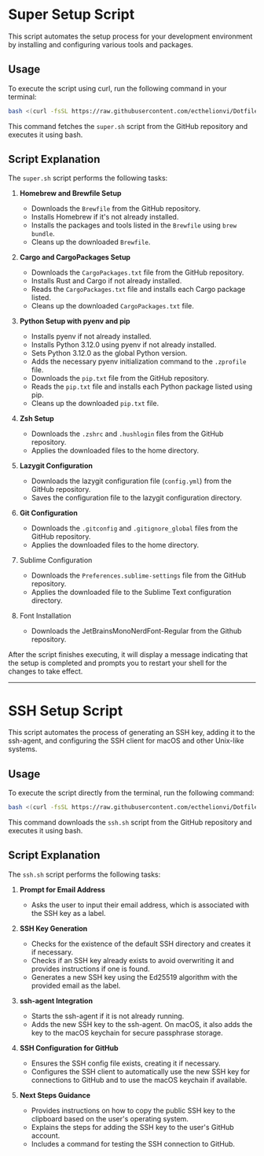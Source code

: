 # Super Setup Script

This script automates the setup process for your development environment by installing and configuring various tools and packages.

## Usage

To execute the script using curl, run the following command in your terminal:

```bash
bash <(curl -fsSL https://raw.githubusercontent.com/ecthelionvi/Dotfiles/main/scripts/super.sh)
```

This command fetches the `super.sh` script from the GitHub repository and executes it using bash.

## Script Explanation

The `super.sh` script performs the following tasks:

1. **Homebrew and Brewfile Setup**
   - Downloads the `Brewfile` from the GitHub repository.
   - Installs Homebrew if it's not already installed.
   - Installs the packages and tools listed in the `Brewfile` using `brew bundle`.
   - Cleans up the downloaded `Brewfile`.

2. **Cargo and CargoPackages Setup**
   - Downloads the `CargoPackages.txt` file from the GitHub repository.
   - Installs Rust and Cargo if not already installed.
   - Reads the `CargoPackages.txt` file and installs each Cargo package listed.
   - Cleans up the downloaded `CargoPackages.txt` file.

3. **Python Setup with pyenv and pip**
   - Installs pyenv if not already installed.
   - Installs Python 3.12.0 using pyenv if not already installed.
   - Sets Python 3.12.0 as the global Python version.
   - Adds the necessary pyenv initialization command to the `.zprofile` file.
   - Downloads the `pip.txt` file from the GitHub repository.
   - Reads the `pip.txt` file and installs each Python package listed using pip.
   - Cleans up the downloaded `pip.txt` file.

4. **Zsh Setup**
   - Downloads the `.zshrc` and `.hushlogin` files from the GitHub repository.
   - Applies the downloaded files to the home directory.

5. **Lazygit Configuration**
   - Downloads the lazygit configuration file (`config.yml`) from the GitHub repository.
   - Saves the configuration file to the lazygit configuration directory.

6. **Git Configuration**
   - Downloads the `.gitconfig` and `.gitignore_global` files from the GitHub repository.
   - Applies the downloaded files to the home directory.

7. Sublime Configuration
   - Downloads the `Preferences.sublime-settings` file from the GitHub repository.
   - Applies the downloaded file to the Sublime Text configuration directory.

9. Font Installation
   - Downloads the JetBrainsMonoNerdFont-Regular from the Github repository.

After the script finishes executing, it will display a message indicating that the setup is completed and prompts you to restart your shell for the changes to take effect.

---

# SSH Setup Script

This script automates the process of generating an SSH key, adding it to the ssh-agent, and configuring the SSH client for macOS and other Unix-like systems.

## Usage

To execute the script directly from the terminal, run the following command:

```bash
bash <(curl -fsSL https://raw.githubusercontent.com/ecthelionvi/Dotfiles/main/scripts/ssh.sh)
```

This command downloads the `ssh.sh` script from the GitHub repository and executes it using bash.

## Script Explanation

The `ssh.sh` script performs the following tasks:

1. **Prompt for Email Address**
   - Asks the user to input their email address, which is associated with the SSH key as a label.

2. **SSH Key Generation**
   - Checks for the existence of the default SSH directory and creates it if necessary.
   - Checks if an SSH key already exists to avoid overwriting it and provides instructions if one is found.
   - Generates a new SSH key using the Ed25519 algorithm with the provided email as the label.

3. **ssh-agent Integration**
   - Starts the ssh-agent if it is not already running.
   - Adds the new SSH key to the ssh-agent. On macOS, it also adds the key to the macOS keychain for secure passphrase storage.

4. **SSH Configuration for GitHub**
   - Ensures the SSH config file exists, creating it if necessary.
   - Configures the SSH client to automatically use the new SSH key for connections to GitHub and to use the macOS keychain if available.

5. **Next Steps Guidance**
   - Provides instructions on how to copy the public SSH key to the clipboard based on the user's operating system.
   - Explains the steps for adding the SSH key to the user's GitHub account.
   - Includes a command for testing the SSH connection to GitHub.
